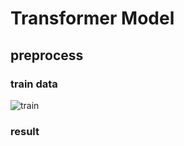 # Transformer Model

## preprocess
### train data
![train](../../docs/git_image/short_train.png)


### result



